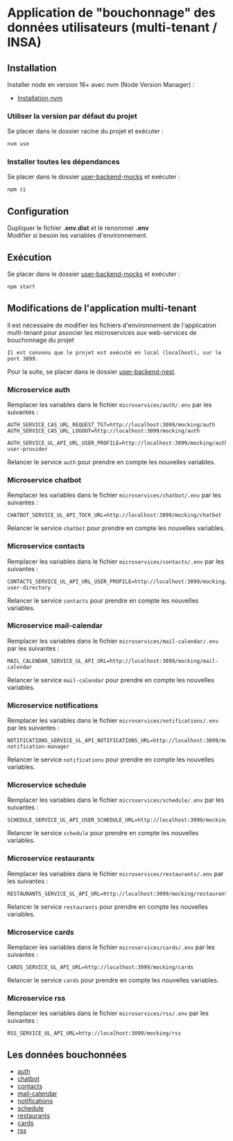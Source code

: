 # Application de "bouchonnage" des données utilisateurs (multi-tenant / INSA)

## Installation

Installer node en version 16+ avec nvm (Node Version Manager) :
- [Installation nvm](https://github.com/nvm-sh/nvm)

### Utiliser la version par défaut du projet
Se placer dans le dossier racine du projet et exécuter :
```bash
nvm use
```

### Installer toutes les dépendances
Se placer dans le dossier [user-backend-mocks](.) et exécuter :
```bash
npm ci
```

## Configuration
Dupliquer le fichier **.env.dist** et le renommer **.env**\
Modifier si besoin les variables d'environnement.

## Exécution
Se placer dans le dossier [user-backend-mocks](.) et exécuter :
```bash
npm start
```

## Modifications de l'application multi-tenant 
Il est nécessaire de modifier les fichiers d'environnement de l'application multi-tenant pour associer les microservices
aux web-services de bouchonnage du projet
```
Il est convenu que le projet est exécuté en local (localhost), sur le port 3099.
```

Pour la suite, se placer dans le dossier [user-backend-nest](../user-backend-nest).

### Microservice auth
Remplacer les variables dans le fichier `microservices/auth/.env` par les suivantes :
```
AUTH_SERVICE_CAS_URL_REQUEST_TGT=http://localhost:3099/mocking/auth
AUTH_SERVICE_CAS_URL_LOGOUT=http://localhost:3099/mocking/auth

AUTH_SERVICE_UL_API_URL_USER_PROFILE=http://localhost:3099/mocking/auth/multi-user-provider
```
Relancer le service `auth` pour prendre en compte les nouvelles variables.

### Microservice chatbot
Remplacer les variables dans le fichier `microservices/chatbot/.env` par les suivantes :
```
CHATBOT_SERVICE_UL_API_TOCK_URL=http://localhost:3099/mocking/chatbot
```
Relancer le service `chatbot` pour prendre en compte les nouvelles variables.

### Microservice contacts
Remplacer les variables dans le fichier `microservices/contacts/.env` par les suivantes :
```
CONTACTS_SERVICE_UL_API_URL_USER_PROFILE=http://localhost:3099/mocking/contacts/multi-user-directory
```
Relancer le service `contacts` pour prendre en compte les nouvelles variables.

### Microservice mail-calendar
Remplacer les variables dans le fichier `microservices/mail-calendar/.env` par les suivantes :
```
MAIL_CALENDAR_SERVICE_UL_API_URL=http://localhost:3099/mocking/mail-calendar
```
Relancer le service `mail-calendar` pour prendre en compte les nouvelles variables.

### Microservice notifications
Remplacer les variables dans le fichier `microservices/notifications/.env` par les suivantes :
```
NOTIFICATIONS_SERVICE_UL_API_NOTIFICATIONS_URL=http://localhost:3099/mocking/notifications/multi-notification-manager
```
Relancer le service `notifications` pour prendre en compte les nouvelles variables.

### Microservice schedule
Remplacer les variables dans le fichier `microservices/schedule/.env` par les suivantes :
```
SCHEDULE_SERVICE_UL_API_USER_SCHEDULE_URL=http://localhost:3099/mocking/schedule
```
Relancer le service `schedule` pour prendre en compte les nouvelles variables.

### Microservice restaurants
Remplacer les variables dans le fichier `microservices/restaurants/.env` par les suivantes :
```
RESTAURANTS_SERVICE_UL_API_URL=http://localhost:3099/mocking/restaurants
```
Relancer le service `restaurants` pour prendre en compte les nouvelles variables.

### Microservice cards
Remplacer les variables dans le fichier `microservices/cards/.env` par les suivantes :
```
CARDS_SERVICE_UL_API_URL=http://localhost:3099/mocking/cards
```
Relancer le service `cards` pour prendre en compte les nouvelles variables.

### Microservice rss
Remplacer les variables dans le fichier `microservices/rss/.env` par les suivantes :
```
RSS_SERVICE_UL_API_URL=http://localhost:3099/mocking/rss
```

## Les données bouchonnées

- [auth](src/auth/auth.mock.js)
- [chatbot](src/chatbot/chatbot.mock.js)
- [contacts](src/contacts/contacts.mock.js)
- [mail-calendar](src/mail-calendar/mail-calendar.mock.js)
- [notifications](src/notifications/notifications.mock.js)
- [schedule](src/schedule/schedule.mock.js)
- [restaurants](src/restaurants/restaurants.mock.js)
- [cards](src/cards/cards.mock.js)
- [rss](src/rss/rss.mock.js)
